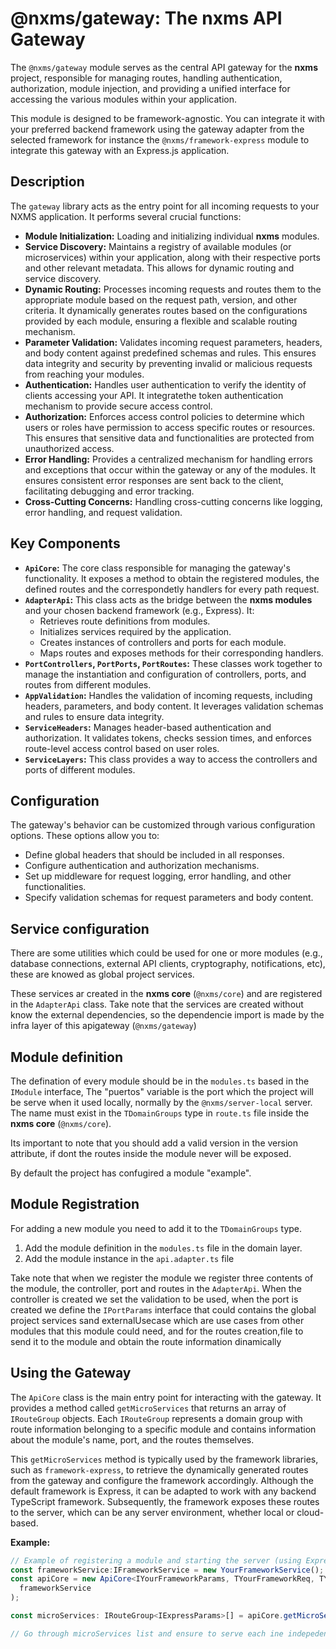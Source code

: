 # @nxms/gateway: The nxms API Gateway

The `@nxms/gateway` module serves as the central API gateway for the **nxms** project, responsible for managing routes, handling authentication, authorization, module injection, and providing a unified interface for accessing the various modules within your application.

This module is designed to be framework-agnostic. You can integrate it with your preferred backend framework using the gateway adapter from the selected framework  for instance the  `@nxms/framework-express` module to  integrate this gateway with an Express.js application.

## Description

The `gateway` library acts as the entry point for all incoming requests to your NXMS application. It performs several crucial functions:

- **Module Initialization:**  Loading and initializing individual **nxms** modules.
- **Service Discovery:** Maintains a registry of available modules (or microservices) within your application, along with their respective ports and other relevant metadata. This allows for dynamic routing and service discovery.
- **Dynamic Routing:**  Processes incoming requests and routes them to the appropriate module based on the request path, version, and other criteria. It dynamically generates routes based on the configurations provided by each module, ensuring a flexible and scalable routing mechanism.
- **Parameter Validation:**  Validates incoming request parameters, headers, and body content against predefined schemas and rules. This ensures data integrity and security by preventing invalid or malicious requests from reaching your modules.
- **Authentication:**  Handles user authentication to verify the identity of clients accessing your API. It integratethe token authentication mechanism to provide secure access control.
- **Authorization:**  Enforces access control policies to determine which users or roles have permission to access specific routes or resources. This ensures that sensitive data and functionalities are protected from unauthorized access.
- **Error Handling:** Provides a centralized mechanism for handling errors and exceptions that occur within the gateway or any of the modules. It ensures consistent error responses are sent back to the client, facilitating debugging and error tracking.
- **Cross-Cutting Concerns:** Handling cross-cutting concerns like logging, error handling, and request validation.

## Key Components

- **`ApiCore`:** The core class responsible for managing the gateway's functionality. It exposes a method to obtain the registered modules, the defined routes and the correspondetly handlers for every path request.
- **`AdapterApi`:** This class acts as the bridge between the **nxms modules** and your chosen backend framework (e.g., Express). It:
  - Retrieves route definitions from modules.
  - Initializes services required by the application.
  - Creates instances of controllers and ports for each module.
  - Maps routes and exposes methods for their corresponding handlers.
- **`PortControllers`, `PortPorts`, `PortRoutes`:** These classes work together to manage the instantiation and configuration of controllers, ports, and routes from different modules.
- **`AppValidation`:**  Handles the validation of incoming requests, including headers, parameters, and body content. It leverages validation schemas and rules to ensure data integrity.
- **`ServiceHeaders`:**  Manages header-based authentication and authorization. It validates tokens, checks session times, and enforces route-level access control based on user roles.
- **`ServiceLayers`:** This class provides a way to access the controllers and ports of different modules.

## Configuration

The gateway's behavior can be customized through various configuration options. These options allow you to:

- Define global headers that should be included in all responses.
- Configure authentication and authorization mechanisms.
- Set up middleware for request logging, error handling, and other functionalities.
- Specify validation schemas for request parameters and body content.

## Service configuration

There are some utilities which could be used for one or more modules  (e.g., database connections, external API clients, cryptography, notifications, etc), these are knowed as global project services.

These services ar created in the **nxms core** (`@nxms/core`) and are registered in the `AdapterApi` class. Take note that the services are created without know the external dependencies, so the dependencie import is made by the infra layer of this apigateway (`@nxms/gateway`)

## Module definition

The defination of every module should be in the `modules.ts` based in the `IModule` interface, The "puertos" variable is the port which the project will be serve when it used locally, normally by the `@nxms/server-local` server. The name must exist in the `TDomainGroups` type in `route.ts` file inside the **nxms core** (`@nxms/core`).

Its important to note that you should add a valid version in the version attribute, if dont the routes inside the module never will be exposed.

By default the project has confugired a module "example".

## Module Registration

For adding a new module you need to add it to the `TDomainGroups` type.

1. Add the module definition in the `modules.ts` file in the domain layer.
2. Add the module instance in the `api.adapter.ts` file

Take note that when we register the module we register three contents of the module, the controller, port and routes in the `AdapterApi`. When the controller is created we set the validation to be used, when the port is created we define the `IPortParams` interface that could contains the global project services sand externalUsecase which are use cases from other modules that this module could need, and for the routes creation,file to send it to the module and obtain the route information dinamically

## Using the Gateway

The `ApiCore` class is the main entry point for interacting with the gateway. It provides a method called `getMicroServices` that returns an array of `IRouteGroup` objects. Each `IRouteGroup` represents a domain group with route information belonging to a specific module and contains information about the module's name, port, and the routes themselves.

This `getMicroServices` method is typically used by the framework libraries, such as `framework-express`, to retrieve the dynamically generated routes from the gateway and configure the framework accordingly. Although the default framework is Express, it can be adapted to work with any backend TypeScript framework. Subsequently, the framework exposes these routes to the server, which can be any server environment, whether local or cloud-based.

**Example:**

```typescript
// Example of registering a module and starting the server (using Express)
const frameworkService:IFrameworkService = new YourFrameworkService();
const apiCore = new ApiCore<IYourFrameworkParams, TYourFrameworkReq, TYourFrameworkRes>(
  frameworkService
);

const microServices: IRouteGroup<IExpressParams>[] = apiCore.getMicroServices();

// Go through microServices list and ensure to serve each ine indepedently 
```
